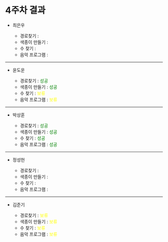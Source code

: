# 4주차 결과

- 최은우

  - 경로찾기 : <font color="green"> </font>
  - 색종이 만들기 : <font color="green"> </font>
  - 수 찾기 : <font color="green"> </font>
  - 음악 프로그램 : <font color="green"> </font>

---

- 윤도운

  - 경로찾기 : <font color="green"> 성공 </font>
  - 색종이 만들기 : <font color="green"> 성공 </font>
  - 수 찾기 : <font color="yellow"> 보류 </font>
  - 음악 프로그램 : <font color="yellow"> 보류 </font>

---

- 박상훈

  - 경로찾기 : <font color="green"> 성공 </font>
  - 색종이 만들기 : <font color="green"> 성공 </font>
  - 수 찾기 : <font color="green"> 성공 </font>
  - 음악 프로그램 : <font color="green"> 성공 </font>

---

- 정성헌

  - 경로찾기 : <font color="green"> </font>
  - 색종이 만들기 : <font color="green"> </font>
  - 수 찾기 : <font color="green"> </font>
  - 음악 프로그램 : <font color="green"> </font>

---

- 김준기

  - 경로찾기 : <font color="yellow"> 보류 </font>
  - 색종이 만들기 : <font color="yellow"> 보류 </font>
  - 수 찾기 : <font color="yellow"> 보류 </font>
  - 음악 프로그램 : <font color="yellow"> 보류 </font>
